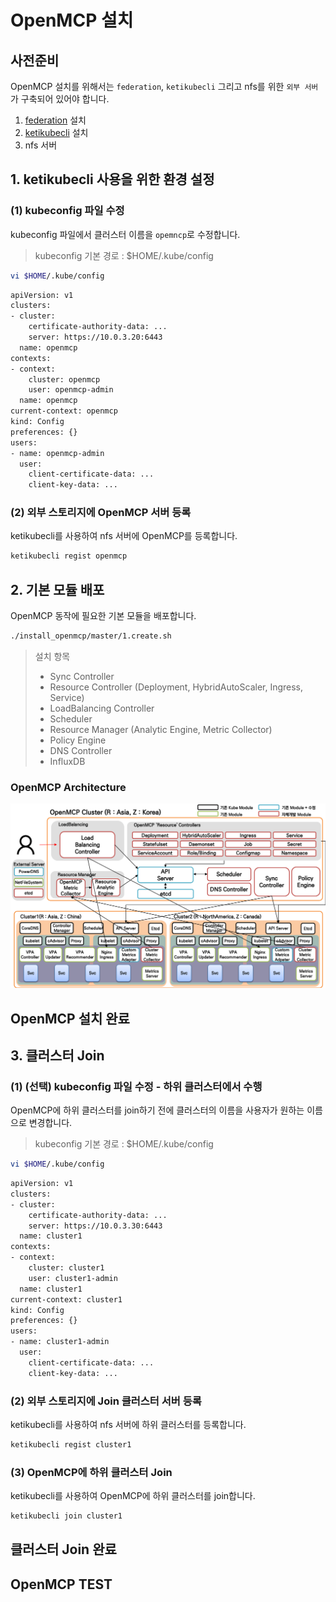 # OpenMCP 설치

## 사전준비  

OpenMCP 설치를 위해서는 `federation`, `ketikubecli` 그리고 nfs를 위한 `외부 서버`가 구축되어 있어야 합니다.

1. [federation](https://github.com/kubernetes-sigs/kubefed/blob/master/docs/userguide.md) 설치
1. [ketikubecli](https://github.com/openmcp/openmcp/tree/master/ketikubecli) 설치
1. nfs 서버

## 1. ketikubecli 사용을 위한 환경 설정 

### (1) kubeconfig 파일 수정

kubeconfig 파일에서 클러스터 이름을 `opemncp`로 수정합니다.
> kubeconfig 기본 경로 : $HOME/.kube/config

```bash
vi $HOME/.kube/config
```

```bash
apiVersion: v1
clusters:
- cluster:
    certificate-authority-data: ...
    server: https://10.0.3.20:6443
  name: openmcp
contexts:
- context:
    cluster: openmcp
    user: openmcp-admin
  name: openmcp
current-context: openmcp
kind: Config
preferences: {}
users:
- name: openmcp-admin
  user:
    client-certificate-data: ...
    client-key-data: ...
```

### (2) 외부 스토리지에 OpenMCP 서버 등록
ketikubecli를 사용하여 nfs 서버에 OpenMCP를 등록합니다.
```bash
ketikubecli regist openmcp
```


## 2. 기본 모듈 배포  

OpenMCP 동작에 필요한 기본 모듈을 배포합니다.

```bash
./install_openmcp/master/1.create.sh
```
> 설치 항목
> - Sync Controller
> - Resource Controller (Deployment, HybridAutoScaler, Ingress, Service)
> - LoadBalancing Controller
> - Scheduler
> - Resource Manager (Analytic Engine, Metric Collector)
> - Policy Engine
> - DNS Controller
> - InfluxDB

### OpenMCP Architecture
![Architecture of the openmcp](/openmcp_architecture_2.png)

**OpenMCP 설치 완료**
---

## 3. 클러스터 Join
### (1) (선택) kubeconfig 파일 수정 - 하위 클러스터에서 수행
OpenMCP에 하위 클러스터를 join하기 전에 클러스터의 이름을 사용자가 원하는 이름으로 변경합니다.
> kubeconfig 기본 경로 : $HOME/.kube/config

```bash
vi $HOME/.kube/config
```

```bash
apiVersion: v1
clusters:
- cluster:
    certificate-authority-data: ...
    server: https://10.0.3.30:6443
  name: cluster1
contexts:
- context:
    cluster: cluster1
    user: cluster1-admin
  name: cluster1
current-context: cluster1
kind: Config
preferences: {}
users:
- name: cluster1-admin
  user:
    client-certificate-data: ...
    client-key-data: ...
```

### (2) 외부 스토리지에 Join 클러스터 서버 등록
ketikubecli를 사용하여 nfs 서버에 하위 클러스터를 등록합니다.
```bash
ketikubecli regist cluster1
```

### (3) OpenMCP에 하위 클러스터 Join
ketikubecli를 사용하여 OpenMCP에 하위 클러스터를 join합니다.
```bash
ketikubecli join cluster1
```

**클러스터 Join 완료**
---

## OpenMCP TEST




